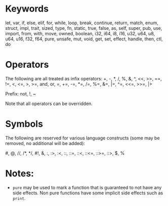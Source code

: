 
# Keywords

let, var, if, else, elif, for, while, loop, break, continue, return, match, enum, struct, impl,
trait, sized, type, fn, static, true, false, as, self, super, pub, use, import, from, with, move,
owned, boolean, i32, i64, i8, i16, u32, u64, u8, u64, u16, f32, f64, pure, unsafe, mut, void,
get, set, effect, handle, then, ctl, do

# Operators

The following are all treated as infix operators:
+, -, *, /, %, &, ^, <<, >>, ==, !=, <, <=, >, >=, and, or, =, +=, -=, *=, /=, %=, &=, |=,
^=, <<=, >>=, |>

Prefix:
not, !, ~

Note that all operators can be overridden.

# Symbols

The following are reserved for various language constructs (some may be removed, no additional will
be added):

#, @, //, /*, */, #!, &, :, :>, :<, ::, ::=, ::<, ::<=, ::>=, ::>, $, %

# Notes:

- `pure` may be used to mark a function that is guaranteed to not have any side effects. Non
pure functions have some implicit side effects such as `print`.
